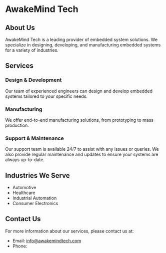 # AwakeMind Tech

## About Us

AwakeMind Tech is a leading provider of embedded system solutions. We specialize in designing, developing, and manufacturing embedded systems for a variety of industries.

## Services

### Design & Development

Our team of experienced engineers can design and develop embedded systems tailored to your specific needs.

### Manufacturing

We offer end-to-end manufacturing solutions, from prototyping to mass production.

### Support & Maintenance

Our support team is available 24/7 to assist with any issues or queries. We also provide regular maintenance and updates to ensure your systems are always up-to-date.

## Industries We Serve

- Automotive
- Healthcare
- Industrial Automation
- Consumer Electronics

## Contact Us

For more information about our services, please contact us at:

- Email: info@awakemindtech.com
- Phone: 
